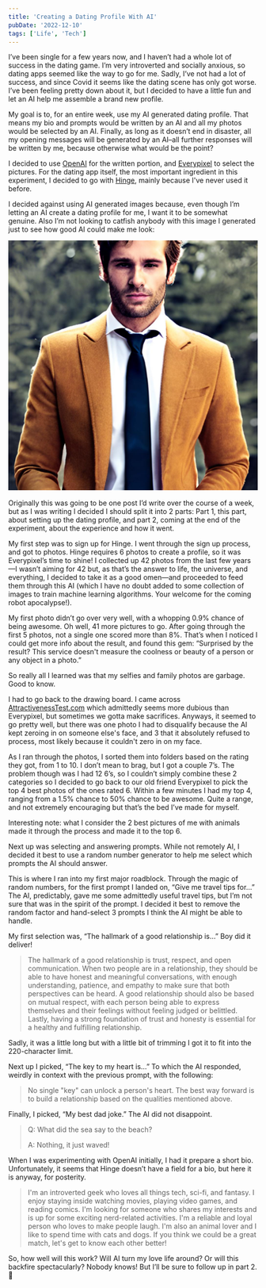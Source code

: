 ```yaml
---
title: 'Creating a Dating Profile With AI'
pubDate: '2022-12-10'
tags: ['Life', 'Tech']
---
```


I’ve been single for a few years now, and I haven’t had a whole lot of success in the dating game. I’m very introverted and socially anxious, so dating apps seemed like the way to go for me. Sadly, I’ve not had a lot of success, and since Covid it seems like the dating scene has only got worse. I’ve been feeling pretty down about it, but I decided to have a little fun and let an AI help me assemble a brand new profile.

My goal is to, for an entire week, use my AI generated dating profile. That means my bio and prompts would be written by an AI and all my photos would be selected by an AI. Finally, as long as it doesn’t end in disaster, all my opening messages will be generated by an AI–all further responses will be written by me, because otherwise what would be the point?

I decided to use [OpenAI](https://openai.com/) for the written portion, and [Everypixel](https://aesthetics.everypixel.com/) to select the pictures. For the dating app itself, the most important ingredient in this experiment, I decided to go with [Hinge](https://hinge.co/), mainly because I've never used it before.

I decided against using AI generated images because, even though I’m letting an AI create a dating profile for me, I want it to be somewhat genuine. Also I’m not looking to catfish anybody with this image I generated just to see how good AI could make me look:

![An AI-generated portrait of me](src/assets/blog/my-ai-portrait.jpg)

Originally this was going to be one post I’d write over the course of a week, but as I was writing I decided I should split it into 2 parts: Part 1, this part, about setting up the dating profile, and part 2, coming at the end of the experiment, about the experience and how it went.

My first step was to sign up for Hinge. I went through the sign up process, and got to photos. Hinge requires 6 photos to create a profile, so it was Everypixel’s time to shine! I collected up 42 photos from the last few years—I wasn’t aiming for 42 but, as that’s the answer to life, the universe, and everything, I decided to take it as a good omen—and proceeded to feed them through this AI (which I have no doubt added to some collection of images to train machine learning algorithms. Your welcome for the coming robot apocalypse!).

My first photo didn’t go over very well, with a whopping 0.9% chance of being awesome. Oh well, 41 more pictures to go. After going through the first 5 photos, not a single one scored more than 8%. That’s when I noticed I could get more info about the result, and found this gem: “Surprised by the result? This service doesn't measure the coolness or beauty of a person or any object in a photo.”

So really all I learned was that my selfies and family photos are garbage. Good to know.

I had to go back to the drawing board. I came across [AttractivenessTest.com](http://AttractivenessTest.com) which admittedly seems more dubious than Everypixel, but sometimes we gotta make sacrifices. Anyways, it seemed to go pretty well, but there was one photo I had to disqualify because the AI kept zeroing in on someone else's face, and 3 that it absolutely refused to process, most likely because it couldn't zero in on my face.

As I ran through the photos, I sorted them into folders based on the rating they got, from 1 to 10. I don’t mean to brag, but I got a couple 7’s. The problem though was I had 12 6’s, so I couldn’t simply combine these 2 categories so I decided to go back to our old friend Everypixel to pick the top 4 best photos of the ones rated 6. Within a few minutes I had my top 4, ranging from a 1.5% chance to 50% chance to be awesome. Quite a range, and not extremely encouraging but that’s the bed I’ve made for myself.

Interesting note: what I consider the 2 best pictures of me with animals made it through the process and made it to the top 6.

Next up was selecting and answering prompts. While not remotely AI, I decided it best to use a random number generator to help me select which prompts the AI should answer.

This is where I ran into my first major roadblock. Through the magic of random numbers, for the first prompt I landed on, “Give me travel tips for…” The AI, predictably, gave me some admittedly useful travel tips, but I’m not sure that was in the spirit of the prompt. I decided it best to remove the random factor and hand-select 3 prompts I think the AI might be able to handle.

My first selection was, “The hallmark of a good relationship is…” Boy did it deliver!

> The hallmark of a good relationship is trust, respect, and open communication. When two people are in a relationship, they should be able to have honest and meaningful conversations, with enough understanding, patience, and empathy to make sure that both perspectives can be heard. A good relationship should also be based on mutual respect, with each person being able to express themselves and their feelings without feeling judged or belittled. Lastly, having a strong foundation of trust and honesty is essential for a healthy and fulfilling relationship.

Sadly, it was a little long but with a little bit of trimming I got it to fit into the 220-character limit.

Next up I picked, “The key to my heart is…” To which the AI responded, weirdly in context with the previous prompt, with the following:

> No single "key" can unlock a person's heart. The best way forward is to build a relationship based on the qualities mentioned above.

Finally, I picked, “My best dad joke.” The AI did not disappoint.

> Q: What did the sea say to the beach?
>
> A: Nothing, it just waved!

When I was experimenting with OpenAI initially, I had it prepare a short bio. Unfortunately, it seems that Hinge doesn’t have a field for a bio, but here it is anyway, for posterity.

> I'm an introverted geek who loves all things tech, sci-fi, and fantasy. I enjoy staying inside watching movies, playing video games, and reading comics. I'm looking for someone who shares my interests and is up for some exciting nerd-related activities. I'm a reliable and loyal person who loves to make people laugh. I'm also an animal lover and I like to spend time with cats and dogs. If you think we could be a great match, let's get to know each other better!

So, how well will this work? Will AI turn my love life around? Or will this backfire spectacularly? Nobody knows! But I’ll be sure to follow up in part 2. 🙂
